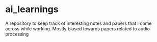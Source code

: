 # ai_learnings
A repository to keep track of interesting notes and papers that I come across while working. Mostly biased towards papers related to audio processing
